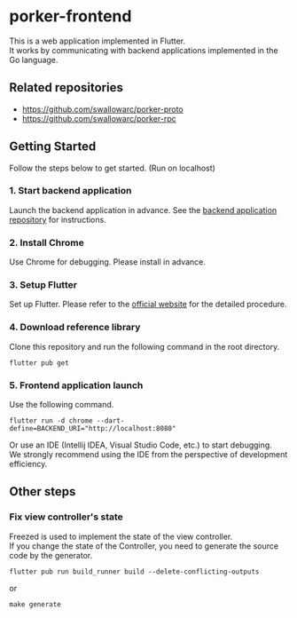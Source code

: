 # porker-frontend

This is a web application implemented in Flutter.  
It works by communicating with backend applications implemented in the Go language.

## Related repositories

- https://github.com/swallowarc/porker-proto
- https://github.com/swallowarc/porker-rpc

## Getting Started

Follow the steps below to get started.
(Run on localhost)

### 1. Start backend application

Launch the backend application in advance. See
the [backend application repository](https://github.com/swallowarc/porker-backend) for instructions.

### 2. Install Chrome

Use Chrome for debugging. Please install in advance.

### 3. Setup Flutter

Set up Flutter. Please refer to the [official website](https://flutter.dev/docs/get-started/install) for the detailed
procedure.

### 4. Download reference library

Clone this repository and run the following command in the root directory.

``` shell
flutter pub get
```

### 5. Frontend application launch

Use the following command.

```shell
flutter run -d chrome --dart-define=BACKEND_URI="http://localhost:8080"
```

Or use an IDE (Intellij IDEA, Visual Studio Code, etc.) to start debugging.  
We strongly recommend using the IDE from the perspective of development efficiency.

## Other steps

### Fix view controller's state

Freezed is used to implement the state of the view controller.  
If you change the state of the Controller, you need to generate the source code by the generator.

```shell
flutter pub run build_runner build --delete-conflicting-outputs
```

or

```shell
make generate
```
